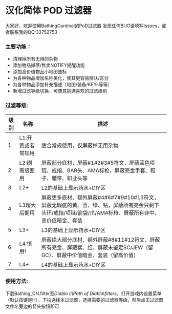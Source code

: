 # 汉化简体 POD 过滤器
大家好，欢迎使用BathingCardinal的PoD过滤器
发现任何BUG请填写Issues，或者联系我的QQ:33752753

### 主要功能：
* 清理掉所有无用的杂物
* 添加物品掉落/售卖NOTIFY提醒功能
* 添加高价值物品小地图图标
* 为各种物品增加名称美化，使其更容易辨认/区分
* 为各种物品添加补充描述（地图/装备/KEYs等等）
* 新增过滤等级切换，可随意挑选喜欢的过滤级别

### 过滤等级:
| 级别 | 名称 | 描述 |
| ----- | ----- | --- |
| 1 | L1:开荒或者常规用 | 适合常规使用，仅屏蔽掉无用杂物
| 2 | L2:刷高级图用 | 屏蔽部分底材，屏蔽#1#2#3#5符文，屏蔽蓝色项链、戒指、BAR头、AMA标枪，屏蔽亮金手套、鞋子、腰带、职业头等
| 3 | L2+ | L2的基础上显示药水+DIY区
| 4 | L3超大后期用 | 屏蔽更多底材、额外屏蔽#4#6#7#9#10#13符文，屏蔽无瑕疵的黄、蓝、绿、钻，屏蔽所有亮金只剩下头环/戒指/项链/箭袋/爪/AMA标枪、屏蔽所有非中、高价值暗金、套装
| 5 | L3+ | L3的基础上显示药水+DIY区
| 6 | L4:慎用! | 屏蔽绝大部分底材、额外屏蔽#8#11#12符文、屏蔽所有亮金、屏蔽紫、红、屏蔽未鉴定SC/JEW（留GC）、屏蔽中价值暗金、套装（留高价值）
| 7 | L4+ | L4的基础上显示药水+DIY区

### 使用方法:
下载Bathing_CN.filter至*Diablo II\Path of Diablo\filters*，打开游戏内设置菜单（默认按键是H），下拉选择本过滤器，选择需要的过滤器等级，然后点击过滤器文件名旁边的箭头按钮即可
